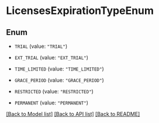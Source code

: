 # LicensesExpirationTypeEnum

## Enum


* `TRIAL` (value: `"TRIAL"`)

* `EXT_TRIAL` (value: `"EXT_TRIAL"`)

* `TIME_LIMITED` (value: `"TIME_LIMITED"`)

* `GRACE_PERIOD` (value: `"GRACE_PERIOD"`)

* `RESTRICTED` (value: `"RESTRICTED"`)

* `PERMANENT` (value: `"PERMANENT"`)


[[Back to Model list]](../README.md#documentation-for-models) [[Back to API list]](../README.md#documentation-for-api-endpoints) [[Back to README]](../README.md)


